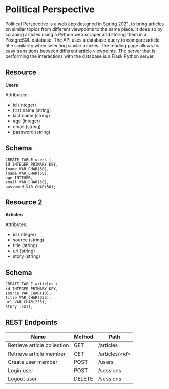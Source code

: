 # Political Perspective
Political Perspective is a web app designed in Spring 2021, to bring articles on similar topics from different viewpoints to the same place. It does so by scraping articles using a Python web scraper and storing them in a PostgreSQL database. The API uses a database query to compare article title similarity when selecting similar articles. The reading page allows for easy transitions between different article viewpoints. The server that is performing the interactions with the database is a Flask Python server.

## Resource

**Users**

Attributes:

* id (integer)
* first name (string)
* last name (string)
* age (integer)
* email (string)
* password (string)

## Schema

```psql
CREATE TABLE users (
id INTEGER PRIMARY KEY,
fname VAR_CHAR(50),
lname VAR_CHAR(50),
age INTEGER,
email VAR_CHAR(50),
password VAR_CHAR(50);
```

## Resource 2

**Articles**

Attributes:

* id (integer)
* source (string)
* title (string)
* url (string)
* story (string)

## Schema

```psql
CREATE TABLE articles (
id INTEGER PRIMARY KEY,
source VAR_CHAR(10),
title VAR_CHAR(255),
url VAR_CHAR(255),
story TEXT);
```

## REST Endpoints

Name                           | Method | Path
-------------------------------|--------|------------------
Retrieve article collection    | GET    | /articles
Retrieve article member        | GET    | /articles/*\<id\>*
Create user member             | POST   | /users
Login user                     | POST   | /sessions
Logout user                    | DELETE | /sessions
